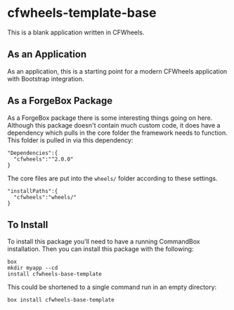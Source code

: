 # cfwheels-template-base

This is a blank application written in CFWheels. 

## As an Application

As an application, this is a starting point for a modern CFWheels application with Bootstrap integration.

## As a ForgeBox Package

As a ForgeBox package there is some interesting things going on here. Although this package doesn't contain much custom code, it does have a dependency which pulls in the core folder the framework needs to function. This folder is pulled in via this dependency:

```
"Dependencies":{
  "cfwheels":"^2.0.0"
}
```

The core files are put into the `wheels/` folder according to these settings.

```
"installPaths":{
  "cfwheels":"wheels/"
}
```

## To Install

To install this package you'll need to have a running CommandBox installation. Then you can install this package with the following:

```
box
mkdir myapp --cd
install cfwheels-base-template
```

This could be shortened to a single command run in an empty directory:

```
box install cfwheels-base-template
```
